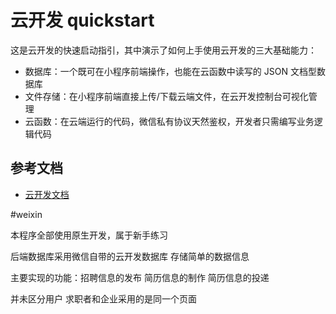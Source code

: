 # 云开发 quickstart

这是云开发的快速启动指引，其中演示了如何上手使用云开发的三大基础能力：

- 数据库：一个既可在小程序前端操作，也能在云函数中读写的 JSON 文档型数据库
- 文件存储：在小程序前端直接上传/下载云端文件，在云开发控制台可视化管理
- 云函数：在云端运行的代码，微信私有协议天然鉴权，开发者只需编写业务逻辑代码

## 参考文档

- [云开发文档](https://developers.weixin.qq.com/miniprogram/dev/wxcloud/basis/getting-started.html)

#weixin

本程序全部使用原生开发，属于新手练习

后端数据库采用微信自带的云开发数据库  存储简单的数据信息

主要实现的功能：招聘信息的发布   简历信息的制作   简历信息的投递   

并未区分用户   求职者和企业采用的是同一个页面

